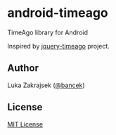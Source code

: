 android-timeago
===============

TimeAgo library for Android

Inspired by [jquery-timeago](https://github.com/rmm5t/jquery-timeago) project.

## Author

Luka Zakrajsek ([@bancek](http://twitter.com/bancek))

## License

[MIT License](http://www.opensource.org/licenses/mit-license.php)
